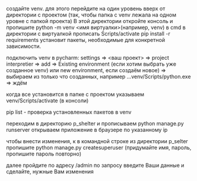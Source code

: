 создайте venv. для этого перейдите на один уровень вверх от директории с проектом (так, чтобы папка с venv лежала на одном уровне 
с папкой проекта) В этой директории откройте консоль и пропишите python -m venv <имя виртуалки>(например, venv) 
в cmd в директории с виртуалкой прописать Scripts/activate pip install -r requirements установит пакеты, 
необходимые для конкретной зависимости.

подключить venv в pycharm: settings => <ваш проект> => project interpretier => add => Existing environment 
(если хотим выбрать уже созданное venv) или new environment, если создаём новое) => 
выбираем из только что созданных, например ...venv/Scripts/python.exe => ждём

когда все установится в папке с проектом указываем venv/Scripts/activate (в консоли)

pip list - проверка установленных пакетов в venv

переходим в директорию p_shelter и прописываем python manage.py runserver открываем приложение в браузере по 
указанному ip

чтобы внести изменения, к в командной строке из директории p_selter пропишите python manage.py createsuperuser 
(придумайте имя, пароль, пропишите пароль повторно)

далее пройдите по адресу /admin по запросу введите Ваши данные и сделайте, нужные Вам изменения
